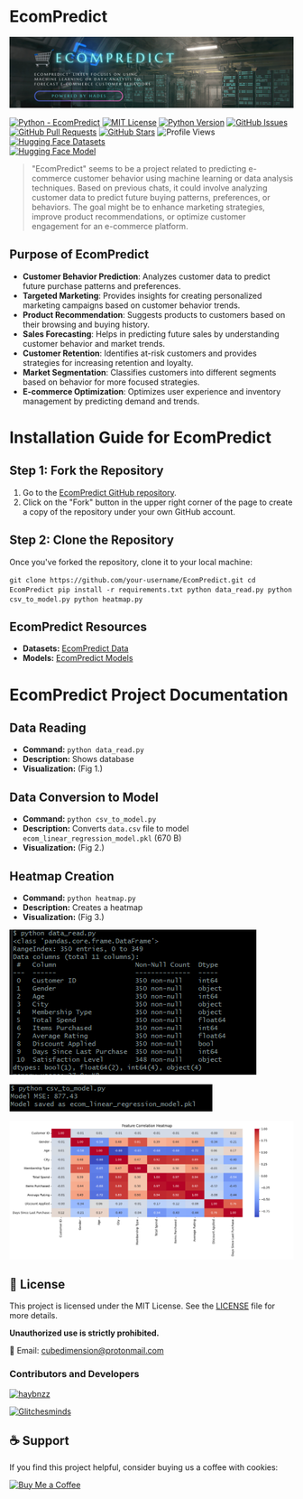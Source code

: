 # EcomPredict

![EcomPredict Logo](https://raw.githubusercontent.com/haybnzz/EcomPredict/refs/heads/main/images/EcomPredict.png)

[![Python - EcomPredict](https://img.shields.io/static/v1?label=Python&message=EcomPredict&style=for-the-badge&logo=python&logoSize=auto&labelColor=4B4453&color=FF6F61)](https://github.com/haybnzz/EcomPredict)
[![MIT License](https://img.shields.io/static/v1?label=License&message=MIT&style=for-the-badge&logo=open-source-initiative&logoSize=auto&labelColor=4B4453&color=FFD166)](https://github.com/haybnzz/EcomPredict/blob/main/LICENSE)
[![Python Version](https://img.shields.io/static/v1?label=Python&message=3.6%2B&style=for-the-badge&logo=python&logoSize=auto&labelColor=4B4453&color=06D6A0)](https://www.python.org/downloads/)
[![GitHub Issues](https://img.shields.io/github/issues/haybnzz/EcomPredict?style=for-the-badge&logo=github&logoSize=auto&labelColor=4B4453&color=118AB2)](https://github.com/haybnzz/EcomPredict/issues)
[![GitHub Pull Requests](https://img.shields.io/github/issues-pr/haybnzz/EcomPredict?style=for-the-badge&logo=github&logoSize=auto&labelColor=4B4453&color=073B4C)](https://github.com/haybnzz/EcomPredict/pulls)
[![GitHub Stars](https://img.shields.io/github/stars/haybnzz/EcomPredict?style=for-the-badge&logo=github&logoSize=auto&labelColor=4B4453&color=EF476F)](https://github.com/haybnzz/EcomPredict/stargazers)
![Profile Views](https://komarev.com/ghpvc/?username=haybnzz&style=for-the-badge&logo=github&logoSize=auto&labelColor=4B4453&color=FFD166)
[![Hugging Face Datasets](https://img.shields.io/badge/HuggingFace-Datasets-FFB000?style=for-the-badge&logo=huggingface&logoColor=white)](https://huggingface.co/datasets/haydenbanz/EcomPredict-data)  
[![Hugging Face Model](https://img.shields.io/badge/HuggingFace-Model-19A974?style=for-the-badge&logo=huggingface&logoColor=white)](https://huggingface.co/haydenbanz/EcomPredict)


>"EcomPredict" seems to be a project related to predicting e-commerce customer behavior using machine learning or data analysis techniques. Based on previous chats, it could involve analyzing customer data to predict future buying patterns, preferences, or behaviors. The goal might be to enhance marketing strategies, improve product recommendations, or optimize customer engagement for an e-commerce platform.


## Purpose of EcomPredict

- **Customer Behavior Prediction**: Analyzes customer data to predict future purchase patterns and preferences.
- **Targeted Marketing**: Provides insights for creating personalized marketing campaigns based on customer behavior trends.
- **Product Recommendation**: Suggests products to customers based on their browsing and buying history.
- **Sales Forecasting**: Helps in predicting future sales by understanding customer behavior and market trends.
- **Customer Retention**: Identifies at-risk customers and provides strategies for increasing retention and loyalty.
- **Market Segmentation**: Classifies customers into different segments based on behavior for more focused strategies.
- **E-commerce Optimization**: Optimizes user experience and inventory management by predicting demand and trends.

# Installation Guide for EcomPredict

## Step 1: Fork the Repository 
1. Go to the [EcomPredict GitHub repository](https://github.com/haybnzz/EcomPredict).
2. Click on the "Fork" button in the upper right corner of the page to create a copy of the repository under your own GitHub account.

## Step 2: Clone the Repository
Once you've forked the repository, clone it to your local machine:

`git clone https://github.com/your-username/EcomPredict.git
cd EcomPredict
pip install -r requirements.txt
python data_read.py
python csv_to_model.py
python heatmap.py`

## EcomPredict Resources

- **Datasets:** [EcomPredict Data](https://huggingface.co/datasets/haydenbanz/EcomPredict-data)
- **Models:** [EcomPredict Models](https://huggingface.co/haydenbanz/EcomPredict/tree/main)

# EcomPredict Project Documentation

## Data Reading
- **Command:** `python data_read.py`
- **Description:** Shows database
- **Visualization:** (Fig 1.)

## Data Conversion to Model
- **Command:** `python csv_to_model.py`
- **Description:** Converts `data.csv` file to model `ecom_linear_regression_model.pkl` (670 B)
- **Visualization:** (Fig 2.)

## Heatmap Creation
- **Command:** `python heatmap.py`
- **Description:** Creates a heatmap
- **Visualization:** (Fig 3.)

![Database View](https://raw.githubusercontent.com/haybnzz/EcomPredict/refs/heads/main/images/data_read.png)

![CSV to Model](https://raw.githubusercontent.com/haybnzz/EcomPredict/refs/heads/main/images/csv_to_model.png)

![Heatmap](https://raw.githubusercontent.com/haybnzz/EcomPredict/refs/heads/main/images/hetamap.png)





## 📜 License

This project is licensed under the MIT License. See the [LICENSE](LICENSE) file for more details.

**Unauthorized use is strictly prohibited.**

📧 Email: cubedimension@protonmail.com  



### Contributors and Developers

[<img src="https://avatars.githubusercontent.com/u/67865621?s=64&v=4" width="64" height="64" alt="haybnzz">](https://github.com/haybnzz)  

[<img src="https://avatars.githubusercontent.com/u/144106684?s=64&v=4" width="64" height="64" alt="Glitchesminds">](https://github.com/Glitchesminds)

## ☕ Support

If you find this project helpful, consider buying us a coffee with cookies:

[![Buy Me a Coffee](https://img.shields.io/badge/Buy%20Me%20a%20Coffee-%23FFDD00?style=for-the-badge&logo=ko-fi&logoColor=white)](https://ko-fi.com/codeglitch)

